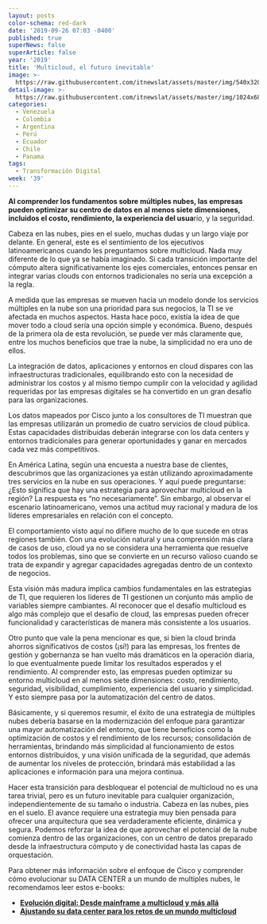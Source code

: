 ```yaml
---
layout: posts
color-schema: red-dark
date: '2019-09-26 07:03 -0400'
published: true
superNews: false
superArticle: false
year: '2019'
title: 'Multicloud, el futuro inevitable'
image: >-
  https://raw.githubusercontent.com/itnewslat/assets/master/img/540x320/Multinube-cisco-p.jpg
detail-image: >-
  https://raw.githubusercontent.com/itnewslat/assets/master/img/1024x680/Multinube-cisco-g.jpg
categories:
  - Venezuela
  - Colombia
  - Argentina
  - Perú
  - Ecuador
  - Chile
  - Panama
tags:
  - Transformación Digital
week: '39'
---
```

**Al comprender los fundamentos sobre múltiples nubes, las empresas pueden optimizar su centro de datos en al menos siete dimensiones, incluidos el costo, rendimiento, la experiencia del usua**rio, y la seguridad.

Cabeza en las nubes, pies en el suelo, muchas dudas y un largo viaje por delante. En general, este es el sentimiento de los ejecutivos latinoamericanos cuando les preguntamos sobre multicloud. Nada muy diferente de lo que ya se había imaginado. Si cada transición importante del cómputo altera significativamente los ejes comerciales, entonces pensar en integrar varias clouds con entornos tradicionales no sería una excepción a la regla.

A medida que las empresas se mueven hacia un modelo donde los servicios múltiples en la nube son una prioridad para sus negocios, la TI se ve afectada en muchos aspectos. Hasta hace poco, existía la idea de que mover todo a cloud sería una opción simple y económica. Bueno, después de la primera ola de esta revolución, se puede ver más claramente que, entre los muchos beneficios que trae la nube, la simplicidad no era uno de ellos.

La integración de datos, aplicaciones y entornos en cloud dispares con las infraestructuras tradicionales, equilibrando esto con la necesidad de administrar los costos y al mismo tiempo cumplir con la velocidad y agilidad requeridas por las empresas digitales se ha convertido en un gran desafío para las organizaciones.

Los datos mapeados por Cisco junto a los consultores de TI muestran que las empresas utilizarán un promedio de cuatro servicios de cloud pública. Estas capacidades distribuidas deberán integrarse con los data centers y entornos tradicionales para generar oportunidades y ganar en mercados cada vez más competitivos.

En América Latina, según una encuesta a nuestra base de clientes, descubrimos que las organizaciones ya están utilizando aproximadamente tres servicios en la nube en sus operaciones. Y aquí puede preguntarse: ¿Esto significa que hay una estrategia para aprovechar multicloud en la región? La respuesta es “no necesariamente”. Sin embargo, al observar el escenario latinoamericano, vemos una actitud muy racional y madura de los líderes empresariales en relación con el concepto.

El comportamiento visto aquí no difiere mucho de lo que sucede en otras regiones también. Con una evolución natural y una comprensión más clara de casos de uso, cloud ya no se considera una herramienta que resuelve todos los problemas, sino que se convierte en un recurso valioso cuando se trata de expandir y agregar  capacidades agregadas dentro de un contexto de negocios.

Esta visión más madura implica cambios fundamentales en las estrategias de TI, que requieren los  líderes de TI gestionen un conjunto más amplio de variables siempre cambiantes. Al reconocer que el desafío multicloud es algo más complejo que el desafío de cloud, las empresas pueden ofrecer funcionalidad y características de manera más consistente a los usuarios.

Otro punto que vale la pena mencionar es que, si bien la cloud brinda ahorros significativos de costos (¡sí!) para las empresas, los frentes de gestión y gobernanza se han vuelto más dramáticos en la operación diaria, lo que eventualmente puede limitar los resultados esperados y el rendimiento. Al comprender esto, las empresas pueden optimizar su entorno multicloud en al menos siete dimensiones: costo, rendimiento, seguridad, visibilidad, cumplimiento, experiencia del usuario y simplicidad. Y esto siempre pasa por la automatización del centro de datos.

Básicamente, y si queremos resumir, el éxito de una estrategia de múltiples nubes debería basarse en la  modernización del enfoque para garantizar una mayor automatización del entorno, que tiene beneficios como la optimización de costos y el rendimiento de los recursos; consolidación de herramientas, brindando más simplicidad al funcionamiento de estos entornos distribuidos, y una visión unificada de la seguridad, que además de aumentar los niveles de protección, brindará más estabilidad a las aplicaciones e información para una mejora continua.

Hacer esta transición para desbloquear el potencial de multicloud no es una tarea trivial, pero es un futuro inevitable para cualquier organización, independientemente de su tamaño o industria. Cabeza en las nubes, pies en el suelo. El avance requiere una estrategia muy bien pensada para ofrecer una arquitectura que sea verdaderamente eficiente, dinámica y segura. Podemos reforzar la idea de que aprovechar el potencial de la nube comienza dentro de las organizaciones, con un centro de datos preparado desde la infraestructura cómputo y de conectividad hasta las capas de orquestación.

Para obtener más información sobre el enfoque de Cisco y comprender cómo evolucionar su DATA CENTER a un mundo de multiples nubes, le recomendamos leer estos e-books:

- **[Evolución digital: Desde mainframe a multicloud y más allá](https://engage2demand.cisco.com/lp_servidor_17617?CCID=cc001060&&DTID=odicdc000016&&OID=pordc018464)**
- **[Ajustando su data center para los retos de un mundo multicloud](https://engage2demand.cisco.com/LP=15908?CCID=cc001060&&DTID=odicdc000016&&OID=pordc018464)**
